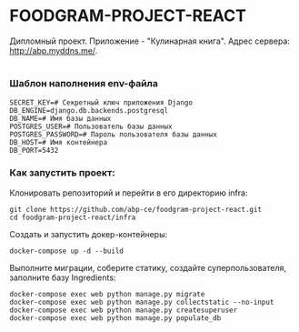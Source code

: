 # FOODGRAM-PROJECT-REACT
Дипломный проект. Приложение - "Кулинарная книга".
Адрес сервера: http://abp.myddns.me/.
#
### Шаблон наполнения env-файла
```
SECRET_KEY=# Секретный ключ приложения Django
DB_ENGINE=django.db.backends.postgresql
DB_NAME=# Имя базы данных
POSTGRES_USER=# Пользователь базы данных
POSTGRES_PASSWORD=# Пароль пользователя базы данных
DB_HOST=# Имя контейнера
DB_PORT=5432
```
### Как запустить проект:

Клонировать репозиторий и перейти в его директорию infra:

```
git clone https://github.com/abp-ce/foodgram-project-react.git
cd foodgram-project-react/infra
```

Cоздать и запустить докер-контейнеры:

```
docker-compose up -d --build
```

Выполните миграции, соберите статику, создайте суперпользователя, 
заполните базу Ingredients:

```
docker-compose exec web python manage.py migrate
docker-compose exec web python manage.py collectstatic --no-input
docker-compose exec web python manage.py createsuperuser
docker-compose exec web python manage.py populate_db
```
